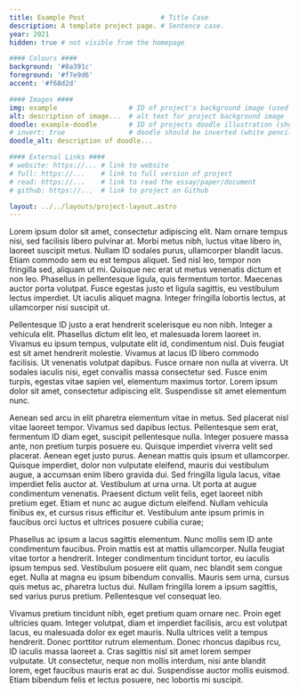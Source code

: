 ```yaml
---
title: Example Post                   # Title Case
description: A template project page. # Sentence case.
year: 2021
hidden: true # not visible from the homepage

#### Colours ####
background: '#8a391c'
foreground: '#f7e9d6'
accent: '#f68d2d'

#### Images ####
img: example                  # ID of project's background image (used on cards) 
alt: description of image...  # alt text for project background image
doodle: example-doodle        # ID of projects doodle illustration (shown on project page)
# invert: true                # doodle should be inverted (white pencil)
doodle_alt: description of doodle...

#### External Links ####
# website: https://... # link to website
# full: https://...    # link to full version of project
# read: https://...    # link to read the essay/paper/document
# github: https://...  # link to project on Github

layout: ../../layouts/project-layout.astro
---
```


Lorem ipsum dolor sit amet, consectetur adipiscing elit. Nam ornare tempus nisi, sed facilisis
libero pulvinar at. Morbi metus nibh, luctus vitae libero in, laoreet suscipit metus. Nullam ID
sodales purus, ullamcorper blandit lacus. Etiam commodo sem eu est tempus aliquet. Sed nisl leo,
tempor non fringilla sed, aliquam ut mi. Quisque nec erat ut metus venenatis dictum et non leo.
Phasellus in pellentesque ligula, quis fermentum tortor. Maecenas auctor porta volutpat. Fusce
egestas justo et ligula sagittis, eu vestibulum lectus imperdiet. Ut iaculis aliquet magna. Integer
fringilla lobortis lectus, at ullamcorper nisi suscipit ut.

Pellentesque ID justo a erat hendrerit scelerisque eu non nibh. Integer a vehicula elit. Phasellus
dictum elit leo, et malesuada lorem laoreet in. Vivamus eu ipsum tempus, vulputate elit id,
condimentum nisl. Duis feugiat est sit amet hendrerit molestie. Vivamus at lacus ID libero commodo
facilisis. Ut venenatis volutpat dapibus. Fusce ornare non nulla at viverra. Ut sodales iaculis
nisi, eget convallis massa consectetur sed. Fusce enim turpis, egestas vitae sapien vel, elementum
maximus tortor. Lorem ipsum dolor sit amet, consectetur adipiscing elit. Suspendisse sit amet
elementum nunc.

Aenean sed arcu in elit pharetra elementum vitae in metus. Sed placerat nisl vitae laoreet tempor.
Vivamus sed dapibus lectus. Pellentesque sem erat, fermentum ID diam eget, suscipit pellentesque
nulla. Integer posuere massa ante, non pretium turpis posuere eu. Quisque imperdiet viverra velit
sed placerat. Aenean eget justo purus. Aenean mattis quis ipsum et ullamcorper. Quisque imperdiet,
dolor non vulputate eleifend, mauris dui vestibulum augue, a accumsan enim libero gravida dui. Sed
fringilla ligula lacus, vitae imperdiet felis auctor at. Vestibulum at urna urna. Ut porta at augue
condimentum venenatis. Praesent dictum velit felis, eget laoreet nibh pretium eget. Etiam et nunc ac
augue dictum eleifend. Nullam vehicula finibus ex, et cursus risus efficitur et. Vestibulum ante
ipsum primis in faucibus orci luctus et ultrices posuere cubilia curae;

Phasellus ac ipsum a lacus sagittis elementum. Nunc mollis sem ID ante condimentum faucibus. Proin
mattis est at mattis ullamcorper. Nulla feugiat vitae tortor a hendrerit. Integer condimentum
tincidunt tortor, eu iaculis ipsum tempus sed. Vestibulum posuere elit quam, nec blandit sem congue
eget. Nulla at magna eu ipsum bibendum convallis. Mauris sem urna, cursus quis metus ac, pharetra
luctus dui. Nullam fringilla lorem a ipsum sagittis, sed varius purus pretium. Pellentesque vel
consequat leo.

Vivamus pretium tincidunt nibh, eget pretium quam ornare nec. Proin eget ultricies quam. Integer
volutpat, diam et imperdiet facilisis, arcu est volutpat lacus, eu malesuada dolor ex eget mauris.
Nulla ultrices velit a tempus hendrerit. Donec porttitor rutrum elementum. Donec rhoncus dapibus
rcu, ID iaculis massa laoreet a. Cras sagittis nisl sit amet lorem semper vulputate. Ut consectetur,
neque non mollis interdum, nisi ante blandit lorem, eget faucibus mauris erat ac dui. Suspendisse
auctor mollis euismod. Etiam bibendum felis et lectus posuere, nec lobortis mi suscipit.